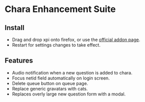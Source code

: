 Chara Enhancement Suite
=======================

Install
-------
- Drag and drop xpi onto firefox, or use the [official addon page](https://addons.mozilla.org/en-us/firefox/addon/chara-enhancement-suite/).
- Restart for settings changes to take effect.

Features
--------
- Audio notification when a new question is added to chara.
- Focus netid field automatically on login screen.
- Delete queue button on queue page.
- Replace generic gravatars with cats.
- Replaces overly large new question form with a modal.


